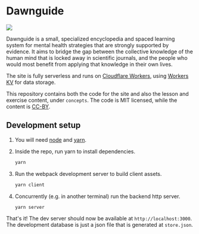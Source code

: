 # Dawnguide

![](https://github.com/leohtj/dawnguide/.github/workflows/test-commits.yml/badge.svg)

Dawnguide is a small, specialized encyclopedia and spaced learning system for mental health strategies that are strongly supported by evidence. It aims to bridge the gap between the collective knowledge of the human mind that is locked away in scientific journals, and the people who would most benefit from applying that knowledge in their own lives.

The site is fully serverless and runs on [Cloudflare Workers](https://workers.cloudflare.com/sites), using [Workers KV](https://developers.cloudflare.com/workers/reference/storage) for data storage.

This repository contains both the code for the site and also the lesson and exercise content, under `concepts`. The code is MIT licensed, while the content is [CC-BY](https://creativecommons.org/licenses/by/2.0/).

## Development setup

1. You will need [node](https://nodejs.org/en/) and [yarn](https://yarnpkg.com/getting-started/install).

2. Inside the repo, run yarn to install dependencies.

    ```sh
    yarn
    ```

4. Run the webpack development server to build client assets.

    ```sh
    yarn client
    ```

3. Concurrently (e.g. in another terminal) run the backend http server.

    ```sh
    yarn server
    ```

That's it! The dev server should now be available at `http://localhost:3000`. The development database is just a json file that is generated at `store.json`.